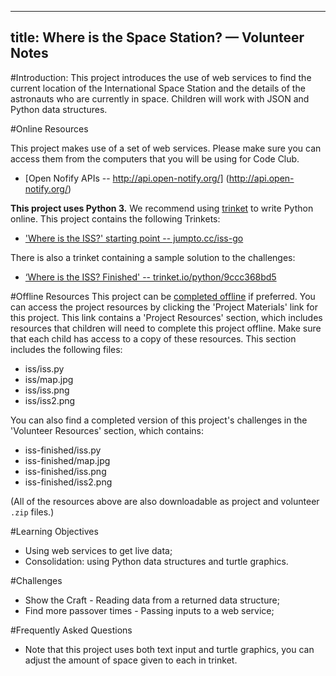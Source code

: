 
---
title: Where is the Space Station? — Volunteer Notes
---

#Introduction:
This project introduces the use of web services to find the current location of the International Space Station and the details of the astronauts who are currently in space. Children will work with JSON and Python data structures. 

#Online Resources

This project makes use of a set of web services. Please make sure you can access them from the computers that you will be using for Code Club. 

+ [Open Nofify APIs -- http://api.open-notify.org/] (http://api.open-notify.org/)

__This project uses Python 3.__ We recommend using [trinket](https://trinket.io/) to write Python online. This project contains the following Trinkets:

+ ['Where is the ISS?' starting point -- jumpto.cc/iss-go](http://jumpto.cc/iss-go)

There is also a trinket containing a sample solution to the challenges:

+ [‘Where is the ISS? Finished' -- trinket.io/python/9ccc368bd5](https://trinket.io/python/b95851338c)

#Offline Resources
This project can be [completed offline](https://www.codeclubprojects.org/en-GB/resources/python-working-offline/) if preferred. You can access the project resources by clicking the 'Project Materials' link for this project. This link contains a 'Project Resources' section, which includes resources that children will need to complete this project offline. Make sure that each child has access to a copy of these resources. This section includes the following files:

+ iss/iss.py
+ iss/map.jpg
+ iss/iss.png
+ iss/iss2.png

You can also find a completed version of this project's challenges in the 'Volunteer Resources' section, which contains:

+ iss-finished/iss.py
+ iss-finished/map.jpg
+ iss-finished/iss.png
+ iss-finished/iss2.png

(All of the resources above are also downloadable as project and volunteer `.zip` files.)

#Learning Objectives
+ Using web services to get live data;
+ Consolidation: using Python data structures and turtle graphics. 

#Challenges
+ Show the Craft - Reading data from a returned data structure;
+ Find more passover times - Passing inputs to a web service;

#Frequently Asked Questions
+ Note that this project uses both text input and turtle graphics, you can adjust the amount of space given to each in trinket. 


